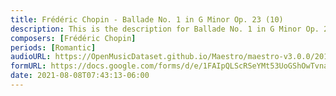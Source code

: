 ```yaml
---
title: Frédéric Chopin - Ballade No. 1 in G Minor Op. 23 (10)
description: This is the description for Ballade No. 1 in G Minor Op. 23 by Frédéric Chopin
composers: [Frédéric Chopin]
periods: [Romantic]
audioURL: https://OpenMusicDataset.github.io/Maestro/maestro-v3.0.0/2017/MIDI-Unprocessed_046_PIANO046_MID--AUDIO-split_07-06-17_Piano-e_2-02_wav--4.midi
formURL: https://docs.google.com/forms/d/e/1FAIpQLScRSeYMt53UoGShOwTvnaP8ak3eXpPmj3kDcY_VPBLE0bLSeg/viewform
date: 2021-08-08T07:43:13-06:00
---
```

